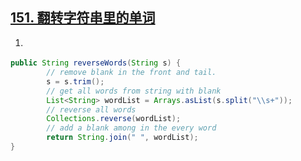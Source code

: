 ## [151. 翻转字符串里的单词](https://leetcode-cn.com/problems/reverse-words-in-a-string/)

1. >

```java
public String reverseWords(String s) {
		// remove blank in the front and tail.
		s = s.trim();
		// get all words from string with blank
		List<String> wordList = Arrays.asList(s.split("\\s+"));
		// reverse all words
		Collections.reverse(wordList);
		// add a blank among in the every word
		return String.join(" ", wordList);
}
```

